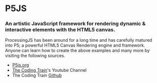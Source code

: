 # P5JS
### An artistic JavaScript framework for rendering dynamic & interactive elements with the HTML5 canvas.

ProcessingJS has been around for a long time and has carefully matured into P5; a powerful HTML5 Canvas Rendering engine and framework.
Anyone can learn how to create the above examples and many more by visiting the following sources.

* [P5js.org](https://p5js.org)
* [The Coding Train](https://www.youtube.com/channel/UCvjgXvBlbQiydffZU7m1_aw)'s Youtube Channel
* The Coding Train [Github](https://github.com/CodingTrain)
